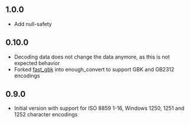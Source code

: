 ## 1.0.0
- Add null-safety

## 0.10.0

- Decoding data does not change the data anymore, as this is not expected behavior 
- Forked [fast_gbk](https://github.com/lixiangthinker/fast_gbk) into enough_convert to support GBK and GB2312 encodings

## 0.9.0

- Initial version with support for ISO 8859 1-16, Windows 1250, 1251 and 1252 character encodings 
